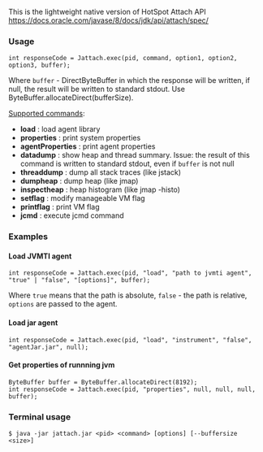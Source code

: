 This is the lightweight native version of HotSpot Attach API  
https://docs.oracle.com/javase/8/docs/jdk/api/attach/spec/


### Usage

    int responseCode = Jattach.exec(pid, command, option1, option2, option3, buffer);

Where `buffer` - DirectByteBuffer in which the response will be written, if null, the result will be written to standard stdout. Use ByteBuffer.allocateDirect(bufferSize).

[Supported commands](http://hg.openjdk.java.net/jdk8u/jdk8u/hotspot/file/812ed44725b8/src/share/vm/services/attachListener.cpp#l388):
 - **load**            : load agent library
 - **properties**      : print system properties
 - **agentProperties** : print agent properties
 - **datadump**        : show heap and thread summary. Issue: the result of this command is written to standard stdout, even if `buffer` is not null
 - **threaddump**      : dump all stack traces (like jstack)
 - **dumpheap**        : dump heap (like jmap)
 - **inspectheap**     : heap histogram (like jmap -histo)
 - **setflag**         : modify manageable VM flag
 - **printflag**       : print VM flag
 - **jcmd**            : execute jcmd command

### Examples
#### Load JVMTI agent

    int responseCode = Jattach.exec(pid, "load", "path to jvmti agent", "true" | "false", "[options]", buffer);

Where `true` means that the path is absolute, `false` - the path is relative, `options` are passed to the agent.
#### Load jar agent

    int responseCode = Jattach.exec(pid, "load", "instrument", "false", "agentJar.jar", null);

#### Get properties of runnning jvm
    
    ByteBuffer buffer = ByteBuffer.allocateDirect(8192);
    int responseCode = Jattach.exec(pid, "properties", null, null, null, buffer);
    
### Terminal usage

    $ java -jar jattach.jar <pid> <command> [options] [--buffersize <size>]